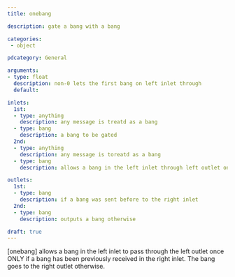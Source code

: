 ```yaml
---
title: onebang

description: gate a bang with a bang

categories:
 - object

pdcategory: General

arguments:
- type: float
  description: non-0 lets the first bang on left inlet through
  default:

inlets:
  1st:
  - type: anything
    description: any message is treatd as a bang
  - type: bang
    description: a bang to be gated
  2nd:
  - type: anything
    description: any message is toreatd as a bang
  - type: bang
    description: allows a bang in the left inlet through left outlet once

outlets:
  1st:
  - type: bang
    description: if a bang was sent before to the right inlet
  2nd:
  - type: bang
    description: outputs a bang otherwise

draft: true
---
```


[onebang] allows a bang in the left inlet to pass through the left outlet once ONLY if a bang has been previously received in the right inlet. The bang goes to the right outlet otherwise.
